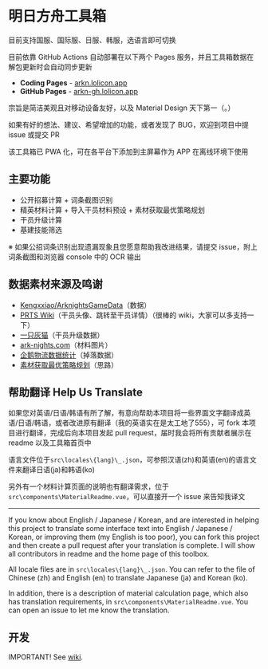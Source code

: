 # 明日方舟工具箱

目前支持国服、国际服、日服、韩服，选语言即可切换

目前依靠 GitHub Actions 自动部署在以下两个 Pages 服务，并且工具箱数据在解包更新时会自动同步更新

- **Coding Pages** - [arkn.lolicon.app](https://arkn.lolicon.app)
- **GitHub Pages** - [arkn-gh.lolicon.app](https://arkn-gh.lolicon.app)

宗旨是简洁美观且对移动设备友好，以及 Material Design 天下第一（。）

如果有好的想法、建议、希望增加的功能，或者发现了 BUG，欢迎到项目中提 issue 或提交 PR

该工具箱已 PWA 化，可在各平台下添加到主屏幕作为 APP 在离线环境下使用

## 主要功能

- 公开招募计算 + 词条截图识别
- 精英材料计算 + 导入干员材料预设 + 素材获取最优策略规划
- 干员升级计算
- 基建技能筛选

※ 如果公招词条识别出现遗漏现象且您愿意帮助我改进结果，请提交 issue，附上词条截图和浏览器 console 中的 OCR 输出

## 数据素材来源及鸣谢

- [Kengxxiao/ArknightsGameData](https://github.com/Kengxxiao/ArknightsGameData)（数据）
- [PRTS Wiki](http://ak.mooncell.wiki)（干员头像、跳转至干员详情）（很棒的 wiki，大家可以多支持一下）
- [一只灰猫](https://github.com/graueneko/graueneko.github.io)（干员升级数据）
- [ark-nights.com](https://github.com/Houdou/arkgraph)（材料图片）
- [企鹅物流数据统计](https://penguin-stats.io/)（掉落数据）
- [素材获取最优策略规划](https://bbs.nga.cn/read.php?tid=17507710)（思路）

## 帮助翻译 Help Us Translate

如果您对英语/日语/韩语有所了解，有意向帮助本项目将一些界面文字翻译成英语/日语/韩语，或者改进原有翻译（我的英语实在是太工地了555），可 fork 本项目进行翻译，完成后向本项目发起 pull request，届时我会将所有贡献者展示在 readme 以及工具箱首页中

语言文件位于`src\locales\{lang}\_.json`，可参照汉语(zh)和英语(en)的语言文件来翻译日语(ja)和韩语(ko)

另外有一个材料计算页面的说明也有翻译需求，位于`src\components\MaterialReadme.vue`，可以直接开一个 issue 来告知我译文

----------

If you know about English / Japanese / Korean, and are interested in helping this project to translate some interface text into English / Japanese / Korean, or improving them (my English is too poor), you can fork this project and then create a pull request after your translation is complete. I will show all contributors in readme and the home page of this toolbox.

All locale files are in `src\locales\{lang}\_.json`. You can refer to the file of Chinese (zh) and English (en) to translate Japanese (ja) and Korean (ko).

In addition, there is a description of material calculation page, which also has translation requirements, in `src\components\MaterialReadme.vue`. You can open an issue to let me know the translation.

## 开发

IMPORTANT! See [wiki](../../wiki).
